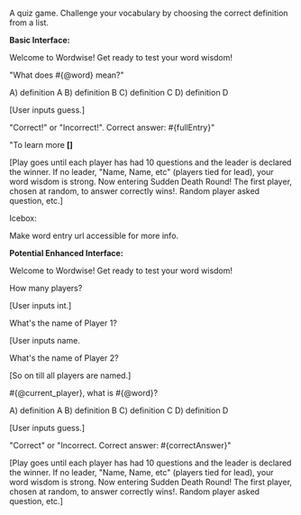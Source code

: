 A quiz game. Challenge your vocabulary by choosing the correct definition from a list.

**Basic Interface:**

Welcome to Wordwise! Get ready to test your word wisdom!

"What does #{@word} mean?"

A) definition A
B) definition B
C) definition C
D) definition D

[User inputs guess.]

"Correct!" or "Incorrect!". Correct answer: #{fullEntry}"

"To learn more **[]**



[Play goes until each player has had 10 questions and the leader is declared the winner. If no leader, "Name, Name, etc" (players tied for lead), your word wisdom is strong. Now entering Sudden Death Round! The first player, chosen at random, to answer correctly wins!. Random player asked question, etc.]

Icebox:

Make word entry url accessible for more info.

**Potential Enhanced Interface:**

Welcome to Wordwise! Get ready to test your word wisdom!

How many players?

[User inputs int.]

What's the name of Player 1? 

[User inputs name. 

What's the name of Player 2?

[So on till all players are named.]

#{@current_player}, what is #{@word}?

A) definition A
B) definition B
C) definition C
D) definition D

[User inputs guess.]

"Correct" or "Incorrect. Correct answer: #{correctAnswer}"

[Play goes until each player has had 10 questions and the leader is declared the winner. If no leader, "Name, Name, etc" (players tied for lead), your word wisdom is strong. Now entering Sudden Death Round! The first player, chosen at random, to answer correctly wins!. Random player asked question, etc.]